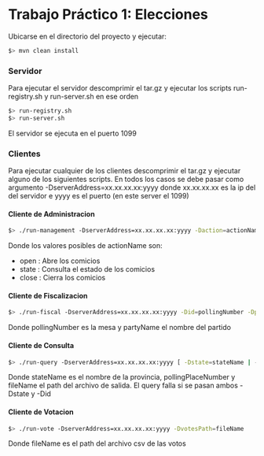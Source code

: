 # Trabajo Práctico 1: Elecciones

Ubicarse en el directorio del proyecto y ejecutar:
```bash
$> mvn clean install
```

### Servidor
  Para ejecutar el servidor descomprimir el tar.gz y ejecutar los scripts
  run-registry.sh y run-server.sh en ese orden
  ```bash
  $> run-registry.sh
  $> run-server.sh
  ```
  El servidor se ejecuta en el puerto 1099

### Clientes
  Para ejecutar cualquier de los clientes descomprimir el tar.gz y ejecutar
  alguno de los siguientes scripts. En todos los casos se debe pasar como argumento -DserverAddress=xx.xx.xx.xx:yyyy donde xx.xx.xx.xx es la ip del del servidor e yyyy es el puerto (en este server el 1099)

#### Cliente de Administracion
  ```bash
  $> ./run-management -DserverAddress=xx.xx.xx.xx:yyyy -Daction=actionName
  ```
  Donde los valores posibles de actionName son:
  - open : Abre los comicios
  - state : Consulta el estado de los comicios
  - close : Cierra los comicios
  
#### Cliente de Fiscalizacion
  ```bash
  $> ./run-fiscal -DserverAddress=xx.xx.xx.xx:yyyy -Did=pollingNumber -Dparty=partyName
  ```
  Donde pollingNumber es la mesa y partyName el nombre del partido

#### Cliente de Consulta
  ```bash
  $> ./run-query -DserverAddress=xx.xx.xx.xx:yyyy [ -Dstate=stateName | -Did=pollingPlaceNumber ] -DoutPath=fileName
  ```
  Donde stateName es el nombre de la provincia, pollingPlaceNumber y fileName el path del archivo de salida. El query falla si se pasan ambos -Dstate y -Did
  
#### Cliente de Votacion
  ```bash
  $> ./run-vote -DserverAddress=xx.xx.xx.xx:yyyy -DvotesPath=fileName
  ```
  Donde fileName es el path del archivo csv de las votos
